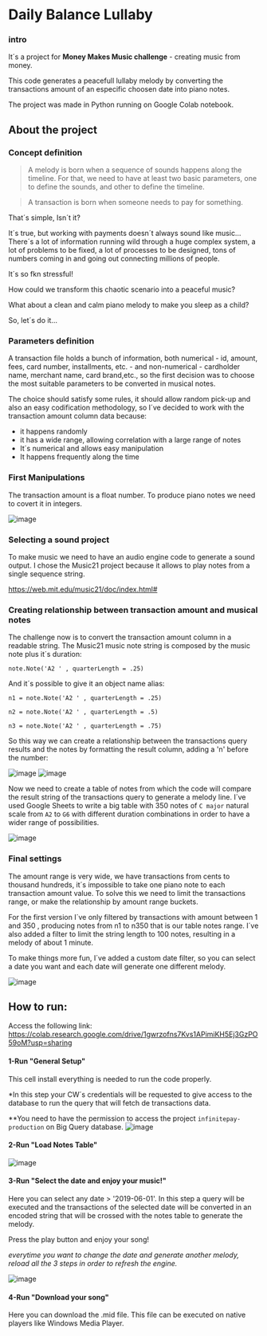# Daily Balance Lullaby

### intro

It´s a project for **Money Makes Music challenge** - creating music from money.

This code generates a peacefull lullaby melody by converting the transactions amount of an especific choosen date into piano notes.

The project was made in Python running on Google Colab notebook.

## About the project

### Concept definition

>A melody is born when a sequence of sounds happens along the timeline. For that, we need to have at least two basic parameters, one to define the sounds, and other to define the timeline.

>A transaction is born when someone needs to pay for something.

That´s simple, Isn´t it? 

It´s true, but working with payments doesn´t always sound like music…
There´s a lot of information running wild through a huge complex system, a lot of problems to be fixed, a lot of processes to be designed, tons of numbers coming in and going out connecting millions of people.

It´s so fkn stressful! 

How could we transform this chaotic scenario into a peaceful music?

What about a clean and calm piano melody to make you sleep as a child?

So, let´s do it...

### Parameters definition

A transaction file holds a bunch of information, both numerical - id, amount, fees, card number, installments, etc. - and non-numerical - cardholder name, merchant name, card brand,etc., so the first decision was to choose the most suitable parameters to be converted in musical notes.


The choice should satisfy some rules, it should allow random pick-up and also an easy codification methodology, so I´ve decided to work with the transaction amount column data because: 

- it happens randomly
- it has a wide range, allowing correlation with a large range of notes
- It´s numerical and allows easy manipulation
- It happens frequently along the time


### First Manipulations

The transaction amount is a float number. To produce piano notes we need to covert it in integers.


![image](https://user-images.githubusercontent.com/71954914/176128437-787a71b4-5cd8-442d-9542-cbc900950f1d.png)

### Selecting a sound project

To make music we need to have an audio engine code to generate a sound output. I chose the Music21 project because it allows to play notes from a single sequence string.

https://web.mit.edu/music21/doc/index.html#

### Creating relationship between transaction amount and musical notes

The challenge now is to convert the transaction amount column in a readable string.
The Music21 music note string is composed by the music note plus it´s duration:

`note.Note('A2 ' , quarterLength = .25)`


And it´s possible to give it an object name alias:


`n1 = note.Note('A2 ' , quarterLength = .25)`

`n2 = note.Note('A2 ' , quarterLength = .5)`

`n3 = note.Note('A2 ' , quarterLength = .75)`


So this way we can create a relationship between the transactions query results and the notes by formatting the result column, adding a 'n' before the number:

![image](https://user-images.githubusercontent.com/71954914/176133623-1f0ecc18-c06c-4e14-8a36-0ee4892875b0.png)
![image](https://user-images.githubusercontent.com/71954914/176141144-cb434b29-2d6f-4b95-ae08-92ab0c5c1c7e.png)


Now we need to create a table of notes from which the code will compare the result string of the transactions query to generate a melody line.
I´ve used Google Sheets to write a big table with 350 notes of `C major` natural scale from `A2` to `G6` with different duration combinations in order to have a wider range of possibilities.

![image](https://user-images.githubusercontent.com/71954914/176138105-110dc3b1-5818-4121-92e8-de7b6f4cf368.png)


### Final settings

The amount range is very wide, we have transactions from cents to thousand hundreds, it´s impossible to take one piano note to each transaction amount value.
To solve this we need to limit the transactions range, or make the relationship by amount range buckets. 

For the first version I´ve only filtered by transactions with amount between 1 and 350 , producing notes from n1 to n350 that is our table notes range. I´ve also added a filter to limit the string length to 100 notes, resulting in a melody of about 1 minute.

To make things more fun, I´ve added a custom date filter, so you can select a date you want and each date will generate one different melody.

![image](https://user-images.githubusercontent.com/71954914/176145242-f7fb4287-a163-4eb1-b50c-764c5b0302de.png)









## How to run:

Access the following link:
https://colab.research.google.com/drive/1gwrzofns7Kvs1APimiKH5Ej3GzPO59oM?usp=sharing


#### 1-Run "General Setup"
This cell install everything is needed to run the code properly. 

*In this step your CW´s credentials will be requested to give access to the database to run the query that will fetch de transactions data. 

**You need to have the permission to access the project `infinitepay-production` on Big Query database.
![image](https://user-images.githubusercontent.com/71954914/176036444-2e6a2ef0-8ad6-4b2c-85d7-1f31478d9405.png)



#### 2-Run "Load Notes Table"
![image](https://user-images.githubusercontent.com/71954914/176036558-15a0aec4-d980-4da6-9985-efbe2b917946.png)




#### 3-Run "Select the date and enjoy your music!"
Here you can select any date > '2019-06-01'. In this step a query will be executed and the transactions of the selected date will be converted in an encoded string that will be crossed with the notes table to generate the melody.

Press the play button and enjoy your song!

*everytime you want to change the date and generate another melody, reload all the 3 steps in order to refresh the engine.*

![image](https://user-images.githubusercontent.com/71954914/176227421-cd8bd13c-5d02-45c7-885a-85a2d3545813.png)



#### 4-Run "Download your song"
Here you can download the .mid file.
This file can be executed on native players like Windows Media Player.
